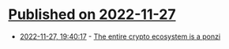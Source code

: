 # [Published on 2022-11-27](index.md)

* [2022-11-27, 19:40:17](https://news.ycombinator.com/item?id=33765978) - [The entire crypto ecosystem is a ponzi](https://www.coppolacomment.com/2022/11/the-entire-crypto-ecosystem-is-ponzi.html)
